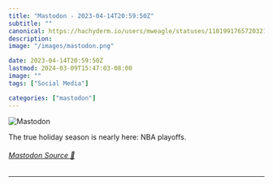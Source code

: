 ```yaml
---
title: "Mastodon - 2023-04-14T20:59:50Z"
subtitle: ""
canonical: https://hachyderm.io/users/mweagle/statuses/110199176572032137
description:
image: "/images/mastodon.png"

date: 2023-04-14T20:59:50Z
lastmod: 2024-03-09T15:47:03-08:00
image: ""
tags: ["Social Media"]

categories: ["mastodon"]
---
```

![Mastodon](/images/mastodon.png)

<p>The true holiday season is nearly here: NBA playoffs.</p>


###### [Mastodon Source 🐘](https://hachyderm.io/@mweagle/110199176572032137)

___
